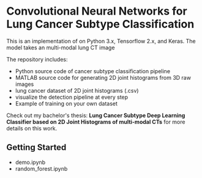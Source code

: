 # Convolutional Neural Networks for Lung Cancer Subtype Classification
This is an implementation of on Python 3.x, Tensorflow 2.x, and Keras. The model takes an multi-modal lung CT image

The repository includes:
- Python source code of cancer subtype classification pipeline
- MATLAB source code for generating 2D joint histograms from 3D raw images
- lung cancer dataset of 2D joint histograms (.csv)
- visualize the detection pipeline at every step
- Example of training on your own dataset

Check out my bachelor's thesis: <b>Lung Cancer Subtype Deep Learning Classifier based on 2D Joint Histograms of multi-modal CTs</b>
for more details on this work.

## Getting Started
- demo.ipynb
- random_forest.ipynb

